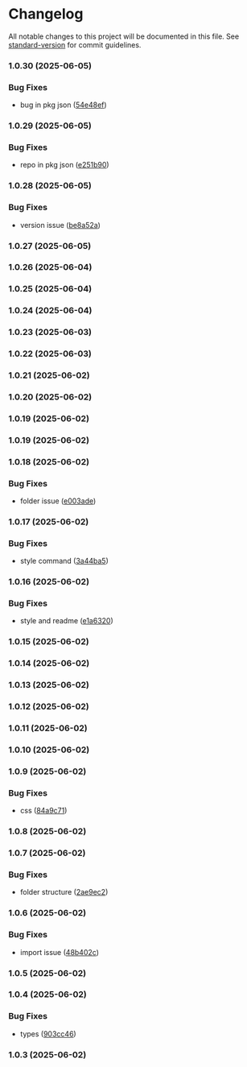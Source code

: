 # Changelog

All notable changes to this project will be documented in this file. See [standard-version](https://github.com/conventional-changelog/standard-version) for commit guidelines.

### 1.0.30 (2025-06-05)


### Bug Fixes

* bug in pkg json ([54e48ef](https://github.com/faraasat/react-consent-management-banner/commit/54e48ef51d0f692f4fd0c83f9741b8f731964fa9))

### 1.0.29 (2025-06-05)


### Bug Fixes

* repo in pkg json ([e251b90](https://github.com/faraasat/react-consent-management-banner/commit/e251b909f6c723f979f14ac8b26e93530cba78e4))

### 1.0.28 (2025-06-05)


### Bug Fixes

* version issue ([be8a52a](https://github.com/faraasat/react-consent-management-banner/commit/be8a52a605a2d848d1935428a552e826e3a17296))

### 1.0.27 (2025-06-05)

### 1.0.26 (2025-06-04)

### 1.0.25 (2025-06-04)

### 1.0.24 (2025-06-04)

### 1.0.23 (2025-06-03)

### 1.0.22 (2025-06-03)

### 1.0.21 (2025-06-02)

### 1.0.20 (2025-06-02)

### 1.0.19 (2025-06-02)

### 1.0.19 (2025-06-02)

### 1.0.18 (2025-06-02)


### Bug Fixes

* folder issue ([e003ade](https://github.com/faraasat/react-consent-management-banner/commit/e003ade5b3b4a34d5aaedcdad85e1624fd6cb9f9))

### 1.0.17 (2025-06-02)


### Bug Fixes

* style command ([3a44ba5](https://github.com/faraasat/react-consent-management-banner/commit/3a44ba57c8d7a26377f723982b759a06d1357ae5))

### 1.0.16 (2025-06-02)


### Bug Fixes

* style and readme ([e1a6320](https://github.com/faraasat/react-consent-management-banner/commit/e1a6320ed46b0346a8b9113527288eb3316b4c22))

### 1.0.15 (2025-06-02)

### 1.0.14 (2025-06-02)

### 1.0.13 (2025-06-02)

### 1.0.12 (2025-06-02)

### 1.0.11 (2025-06-02)

### 1.0.10 (2025-06-02)

### 1.0.9 (2025-06-02)


### Bug Fixes

* css ([84a9c71](https://github.com/faraasat/react-consent-management-banner/commit/84a9c717d74a88c677bfa9ef01a6baa59b2f521d))

### 1.0.8 (2025-06-02)

### 1.0.7 (2025-06-02)


### Bug Fixes

* folder structure ([2ae9ec2](https://github.com/faraasat/react-consent-management-banner/commit/2ae9ec214f23ef86fb0275c9c4e216fc9bb01ffb))

### 1.0.6 (2025-06-02)


### Bug Fixes

* import issue ([48b402c](https://github.com/faraasat/react-consent-management-banner/commit/48b402c15a5e077e058daa762e699549de3c80bd))

### 1.0.5 (2025-06-02)

### 1.0.4 (2025-06-02)


### Bug Fixes

* types ([903cc46](https://github.com/faraasat/react-consent-management-banner/commit/903cc46655e811a394bfb387153157cd9d2b8dc6))

### 1.0.3 (2025-06-02)

